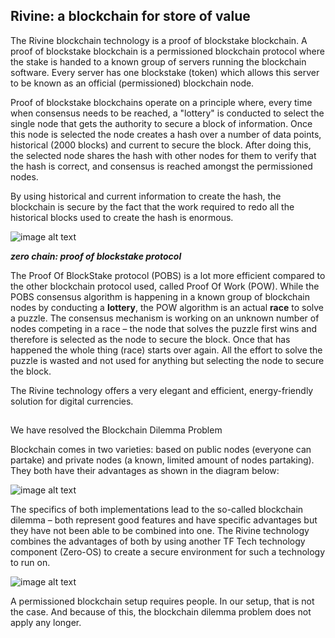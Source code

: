 ## Rivine: a blockchain for store of value

The Rivine blockchain technology is a proof of blockstake blockchain. A proof of blockstake blockchain is a permissioned blockchain protocol where the stake is handed to a known group of servers running the blockchain software. Every server has one blockstake (token) which allows this server to be known as an official (permissioned) blockchain node.

Proof of blockstake blockchains operate on a principle where, every time when consensus needs to be reached, a "lottery" is conducted to select the single node that gets the authority to secure a block of information. Once this node is selected the node creates a hash over a number of data points, historical (2000 blocks) and current to secure the block. After doing this, the selected node shares the hash with other nodes for them to verify that the hash is correct, and consensus is reached amongst the permissioned nodes.

By using historical and current information to create the hash, the blockchain is secure by the fact that the work required to redo all the historical blocks used to create the hash is enormous.

![image alt text](../img/rivine-store-value.png)

**_zero chain: proof of blockstake protocol_**

The Proof Of BlockStake protocol (POBS) is a lot more efficient compared to the other blockchain protocol used, called Proof Of Work (POW). While the POBS consensus algorithm is happening in a known group of blockchain nodes by conducting a **lottery**, the POW algorithm is an actual **race** to solve a puzzle. The consensus mechanism is working on an unknown number of nodes competing in a race – the node that solves the puzzle first wins and therefore is selected as the node to secure the block. Once that has happened the whole thing (race) starts over again. All the effort to solve the puzzle is wasted and not used for anything but selecting the node to secure the block.

The Rivine technology offers a very elegant and efficient, energy-friendly solution for digital currencies.

## 
We have resolved the Blockchain Dilemma Problem

Blockchain comes in two varieties: based on public nodes (everyone can partake) and private nodes (a known, limited amount of nodes partaking). They both have their advantages as shown in the diagram below:

![image alt text](../img/advantages.png)

The specifics of both implementations lead to the so-called blockchain dilemma – both represent good features and have specific advantages but they have not been able to be combined into one. The Rivine technology combines the advantages of both by using another TF Tech technology component (Zero-OS) to create a secure environment for such a technology to run on.

![image alt text](../img/tf-approach.png)

A permissioned blockchain setup requires people. In our setup, that is not the case. And because of this, the blockchain dilemma problem does not apply any longer.